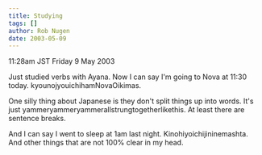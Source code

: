 ```yaml
---
title: Studying
tags: []
author: Rob Nugen
date: 2003-05-09
---
```


<p class=date>11:28am JST Friday 9 May 2003</p>

<p>Just studied verbs with Ayana.  Now I can say I'm going to Nova at
11:30 today.  kyounojyouichihamNovaOikimas.</p>

<p>One silly thing about Japanese is they don't split things up into
words.  It's just yammeryammeryammerallstrungtogetherlikethis.  At
least there are sentence breaks.</p>

<p>And I can say I went to sleep at 1am last night.
Kinohiyoichijininemashta. And other things that are not 100% clear in
my head.</p>
